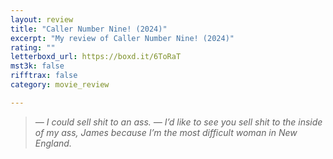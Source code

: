 ```yaml
---
layout: review
title: "Caller Number Nine! (2024)"
excerpt: "My review of Caller Number Nine! (2024)"
rating: ""
letterboxd_url: https://boxd.it/6ToRaT
mst3k: false
rifftrax: false
category: movie_review

---
```


<blockquote>
<i>— I could sell shit to an ass.
— I’d like to see you sell shit to the inside of my ass, James because I’m the most difficult woman in New England. </i></blockquote>